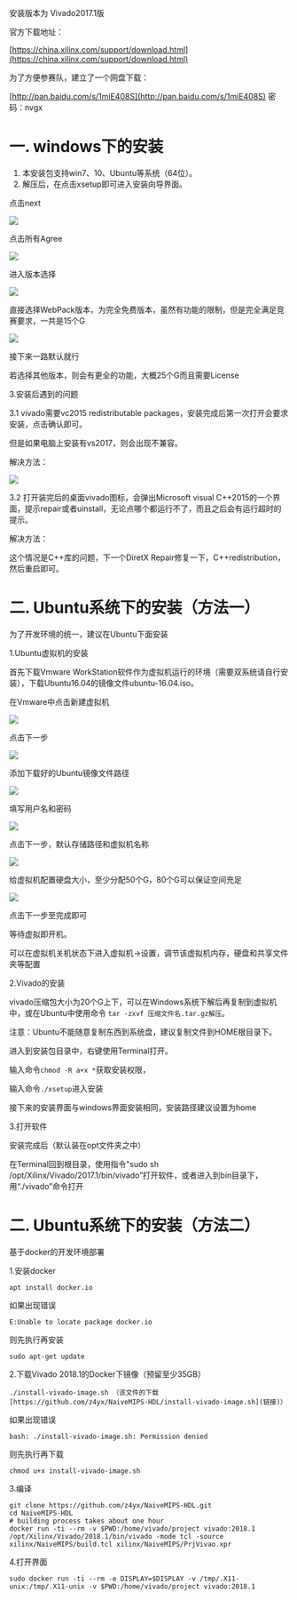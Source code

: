 安装版本为 Vivado2017.1版

官方下载地址：

[https://china.xilinx.com/support/download.html](https://china.xilinx.com/support/download.html)

为了方便参赛队，建立了一个网盘下载：

[http://pan.baidu.com/s/1miE408S](http://pan.baidu.com/s/1miE408S)   密码：nvgx

# 一. windows下的安装

1. 本安装包支持win7、10、Ubuntu等系统（64位）。
2. 解压后，在点击xsetup即可进入安装向导界面。

点击next

![](/assets/import.png)

点击所有Agree

![](/assets/import1.png)

进入版本选择

![](/assets/import2.png)

直接选择WebPack版本，为完全免费版本，虽然有功能的限制，但是完全满足竞赛要求，一共是15个G

![](/assets/import4.png)

接下来一路默认就行

若选择其他版本，则会有更全的功能，大概25个G而且需要License

3.安装后遇到的问题

3.1 vivado需要vc2015 redistributable packages，安装完成后第一次打开会要求安装，点击确认即可。

但是如果电脑上安装有vs2017，则会出现不兼容。

解决方法：

![](/assets/import6.png)

3.2 打开装完后的桌面vivado图标，会弹出Microsoft visual C++2015的一个界面，提示repair或者uinstall，无论点哪个都运行不了，而且之后会有运行超时的提示。

解决方法：

这个情况是C++库的问题，下一个DiretX Repair修复一下，C++redistribution，然后重启即可。

# 二. Ubuntu系统下的安装（方法一）

为了开发环境的统一，建议在Ubuntu下面安装

1.Ubuntu虚拟机的安装

首先下载Vmware WorkStation软件作为虚拟机运行的环境（需要双系统请自行安装），下载Ubuntu16.04的镜像文件ubuntu-16.04.iso。

在Vmware中点击新建虚拟机

![](/assets/xu1.png)

点击下一步

![](/assets/xu2.png)

添加下载好的Ubuntu镜像文件路径

![](/assets/xu3.png)

填写用户名和密码

![](/assets/xu4.png)

点击下一步，默认存储路径和虚拟机名称

![](/assets/xu5.png)

给虚拟机配置硬盘大小，至少分配50个G，80个G可以保证空间充足

![](/assets/xu6.png)

点击下一步至完成即可

等待虚拟即开机。

可以在虚拟机关机状态下进入虚拟机-&gt;设置，调节该虚拟机内存，硬盘和共享文件夹等配置



2.Vivado的安装

vivado压缩包大小为20个G上下，可以在Windows系统下解后再复制到虚拟机中，或在Ubuntu中使用命令 `tar -zxvf 压缩文件名.tar.gz解压`。

注意：Ubuntu不能随意复制东西到系统盘，建议复制文件到HOME根目录下。

进入到安装包目录中，右键使用Terminal打开。

输入命令`chmod -R a+x *`获取安装权限，

输入命令`./xsetup`进入安装

接下来的安装界面与windows界面安装相同，安装路径建议设置为home



3.打开软件

安装完成后（默认装在opt文件夹之中）

在Terminal回到根目录，使用指令"sudo sh /opt/Xilinx/Vivado/2017.1/bin/vivado”打开软件，或者进入到bin目录下，用“./vivado”命令打开

# 二. Ubuntu系统下的安装（方法二）

基于docker的开发环境部署

1.安装docker

	apt install docker.io

如果出现错误

    E:Unable to locate package docker.io

则先执行再安装

    sudo apt-get update

2.下载Vivado 2018.1的Docker下镜像（预留至少35GB）

    ./install-vivado-image.sh （该文件的下载[https://github.com/z4yx/NaiveMIPS-HDL/install-vivado-image.sh](链接)）

如果出现错误

    bash: ./install-vivado-image.sh: Permission denied

则先执行再下载

    chmod u+x install-vivado-image.sh

3.编译

    git clone https://github.com/z4yx/NaiveMIPS-HDL.git
	cd NaiveMIPS-HDL
	# building process takes about one hour
	docker run -ti --rm -v $PWD:/home/vivado/project vivado:2018.1 /opt/Xilinx/Vivado/2018.1/bin/vivado -mode tcl -source xilinx/NaiveMIPS/build.tcl xilinx/NaiveMIPS/PrjVivao.xpr

4.打开界面

    sudo docker run -ti --rm -e DISPLAY=$DISPLAY -v /tmp/.X11-unix:/tmp/.X11-unix -v $PWD:/home/vivado/project vivado:2018.1


